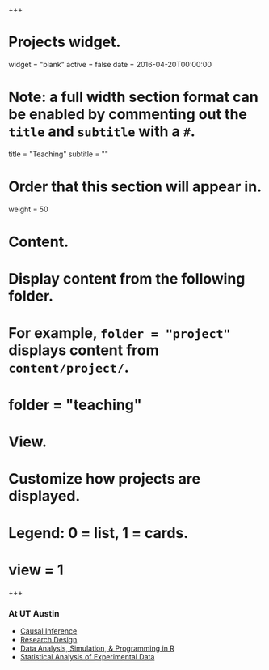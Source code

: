 +++
# Projects widget.
widget = "blank"
active = false
date = 2016-04-20T00:00:00

# Note: a full width section format can be enabled by commenting out the `title` and `subtitle` with a `#`.
title = "Teaching"
subtitle = ""

# Order that this section will appear in.
weight = 50

# Content.
# Display content from the following folder.
# For example, `folder = "project"` displays content from `content/project/`.
# folder = "teaching"

# View.
# Customize how projects are displayed.
# Legend: 0 = list, 1 = cards.
# view = 1

+++

### At UT Austin

- [Causal Inference](/teaching/Causal-Inference/)
- [Research Design](/teaching/Research-design/)
- [Data Analysis, Simulation, & Programming in R](/teaching/DASPiR/)
- [Statistical Analysis of Experimental Data](/teaching/Experimental-Data/)